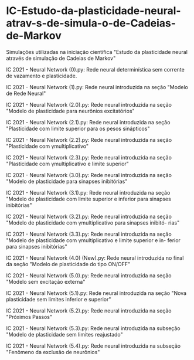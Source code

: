 # IC-Estudo-da-plasticidade-neural-atrav-s-de-simula-o-de-Cadeias-de-Markov
Simulações utilizadas na iniciação científica "Estudo da plasticidade neural através de simulação de Cadeias de Markov"

IC 2021 - Neural Network (0).py: Rede neural determinística sem corrente de vazamento e plasticidade.

IC 2021 - Neural Network (1).py: Rede neural introduzida na seção "Modelo de Rede Neural"

IC 2021 - Neural Network (2.0).py: Rede neural introduzida na seção "Modelo de plasticidade para neurônios excitatórios"

IC 2021 - Neural Network (2.1).py: Rede neural introduzida na seção "Plasticidade com limite superior para os pesos sinápticos"

IC 2021 - Neural Network (2.2).py: Rede neural introduzida na seção "Plasticidade com γmultiplicativo"

IC 2021 - Neural Network (2.3).py: Rede neural introduzida na seção "Plasticidade com γmultiplicativo e limite superior"

IC 2021 - Neural Network (3.0).py: Rede neural introduzida na seção "Modelo de plasticidade para sinapses inibitórias"

IC 2021 - Neural Network (3.1).py: Rede neural introduzida na seção "Modelo de plasticidade com limite superior e inferior para sinapses
inibitórias" 

IC 2021 - Neural Network (3.2).py: Rede neural introduzida na seção "Modelo de plasticidade com γmultiplicativo para sinapses inibitó-
rias"

IC 2021 - Neural Network (3.3).py: Rede neural introduzida na seção "Modelo de plasticidade com γmultiplicativo e limite superior e in-
ferior para sinapses inibitórias"

IC 2021 - Neural Network (4.0) (New).py: Rede neural introduzida no final da seção "Modelo de plasticidade do tipo ON/OFF"

IC 2021 - Neural Network (5.0).py: Rede neural introduzida na seção "Modelo sem excitação externa"

IC 2021 - Neural Network (5.1).py: Rede neural introduzida na seção "Nova plasticidade sem limites inferior e superior"

IC 2021 - Neural Network (5.2).py: Rede neural introduzida na seção "Próximos Passos"

IC 2021 - Neural Network (5.3).py: Rede neural introduzida na subseção "Modelo de plasticidade sem limites reajustado"

IC 2021 - Neural Network (5.4).py: Rede neural introduzida na subseção "Fenômeno da exclusão de neurônios"
